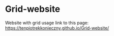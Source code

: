 # Grid-website
Website with grid usage
link to this page: https://tenpiotrekkonieczny.github.io/Grid-website/
